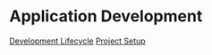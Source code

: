 # Application Development


<seealso>
    <category ref="ui">
         <a href="Development-Lifecycle.md">Development Lifecycle</a>
         <a href="Setup.md">Project Setup</a>
    </category>
</seealso>
